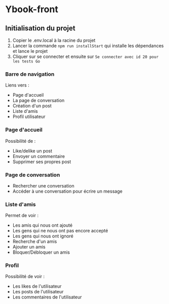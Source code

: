 # Ybook-front

## Initialisation du projet

1. Copier le .env.local à la racine du projet
2. Lancer la commande `npm run installStart` qui installe les dépendances et lance le projet
4. Cliquer sur se connecter et ensuite sur `Se connecter avec id 20 pour les tests Go`

### Barre de navigation

Liens vers :
- Page d'accueil
- La page de conversation 
- Création d'un post
- Liste d'amis
- Profil utilisateur

### Page d'accueil

Possibilité de :
- Like/delike un post
- Envoyer un commentaire
- Supprimer ses propres post

### Page de conversation 

- Rechercher une conversation
- Accéder à une conversation pour écrire un message

### Liste d'amis 

Permet de voir :
- Les amis qui nous ont ajouté
- Les gens qui ne nous ont pas encore accepté
- Les gens qui nous ont ignoré
- Recherche d'un amis
- Ajouter un amis
- Bloquer/Débloquer un amis

### Profil

Possibilité de voir :
- Les likes de l'utilisateur
- Les posts de l'utilisateur
- Les commentaires de l'utilisateur
